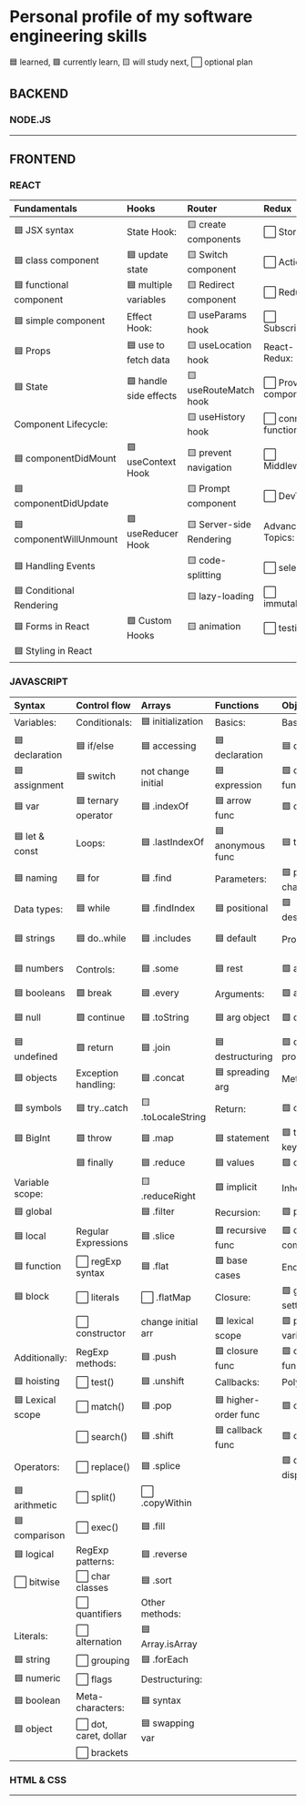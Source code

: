 # Personal profile of my software engineering skills

🟦 learned, 🟩 currently learn, 🟨 will study next, ⬜ optional plan

## BACKEND

### NODE.JS



___

## FRONTEND

### REACT

| Fundamentals              | Hooks                   | Router                   | Redux                 |
|:--------------------------|:------------------------|:-------------------------|:----------------------|
| 🟦 JSX syntax            | State Hook:             | 🟨 create components     | ⬜ Store              |
| 🟦 class component       | 🟦 update state         | 🟨 Switch component      | ⬜ Actions           |
| 🟦 functional component  | 🟦 multiple variables   | 🟨 Redirect component    | ⬜ Reducers           |
| 🟦 simple component      | Effect Hook:            | 🟨 useParams hook        | ⬜ Subscriptions      |
| 🟦 Props                 | 🟦 use to fetch data    | 🟨 useLocation hook      | React-Redux:          |
| 🟦 State                 | 🟩 handle side effects  | 🟨 useRouteMatch hook    | ⬜ Provider component |
| Component Lifecycle:      |                         | 🟨 useHistory hook       | ⬜ connect function   |
| 🟦 componentDidMount     | 🟩 useContext Hook      | 🟨 prevent navigation    | ⬜ Middleware         |
| 🟦 componentDidUpdate    |                         | 🟨 Prompt component      | ⬜ DevTools           |
| 🟦 componentWillUnmount  | 🟩 useReducer Hook      | 🟨 Server-side Rendering | Advanced Topics:      |
| 🟦 Handling Events       |                         | 🟨 code-splitting        | ⬜ selectors          |
| 🟦 Conditional Rendering |                         | 🟨 lazy-loading          | ⬜ immutability       |
| 🟦 Forms in React        | 🟩 Custom Hooks        | 🟨 animation             | ⬜ testing            |
| 🟦 Styling in React      |                         |                          |                        |


### JAVASCRIPT

| Syntax             | Control flow          | Arrays             | Functions          |  Objects             | Asynchronous         |
|:-------------------|:----------------------|:-------------------|:-------------------|:---------------------|:---------------------|
|  Variables:        | Conditionals:         | 🟦 initialization | Basics:             | Basics:             | Event loop:          |
| 🟦 declaration    | 🟦 if/else            | 🟦 accessing      | 🟦 declaration     | 🟦 obj literals      | 🟦 call stack       |
| 🟦 assignment     | 🟦 switch             | not change initial | 🟦 expression      | 🟩 constructor func  | 🟦 microtasks       |
| 🟦 var            | 🟦 ternary operator   | 🟦 .indexOf       | 🟦 arrow func      | 🟩 classes           | 🟦 macrotasks       |
| 🟦 let & const    | Loops:                | 🟦 .lastIndexOf    | 🟦 anonymous func  | 🟦 this              | Event loop:         |
| 🟦 naming         | 🟦 for                | 🟦 .find          | Parameters:         | 🟩 prototype chain   | 🟦 process.nextTick |
| Data types:       | 🟦 while              | 🟦 .findIndex      | 🟦 positional      | 🟩 destructuring     | 🟦 Promise.then     |
| 🟦 strings        | 🟦 do..while          | 🟦 .includes      | 🟦 default          | Properties:          | 🟦 async function   |
| 🟦 numbers        | Controls:             | 🟦 .some           | 🟦 rest            | 🟩 access            | 🟦 setTimeout(c, 0) | 
| 🟦 booleans       | 🟩 break              | 🟦 .every         | Arguments:          | 🟩 assignment        | 🟦 setImmediate     | 
| 🟦 null           | 🟩 continue           | 🟦 .toString      | 🟦 arg object       | 🟩 descriptors      | 🟦 setTimeout(c, n) |
| 🟦 undefined      | 🟩 return             | 🟦 .join          | 🟦 destructuring    | 🟩 computed prop    | 🟦  setInterval     |  
| 🟦 objects        | Exception handling:   | 🟦 .concat         | 🟦 spreading arg    | Methods:             | Promises:           |  
| 🟦 symbols        | 🟦 try..catch         | 🟨 .toLocaleString | Return:             | 🟩 definitions       | 🟦 syntax           |  
| 🟦 BigInt         | 🟩 throw              | 🟦 .map            | 🟦 statement        | 🟩 this keyword     | 🟦 chaining         |
|                   | 🟦 finally             | 🟦 .reduce        | 🟦 values           | 🟩 chaining          | 🟨 promise.all      |   
| Variable scope:   |                        | 🟨 .reduceRight    | 🟩 implicit         | Inheritance:         | 🟦 error handling  | 
| 🟦 global        |                         | 🟦 .filter        | Recursion:           | 🟩 patterns          |  Async/await:        |  
| 🟦 local         | Regular Expressions     | 🟦 .slice         | 🟩 recursive func   | 🟩 obj composition   | 🟩 syntax          | 
| 🟦 function      | ⬜ regExp syntax       | 🟦 .flat          | 🟩 base cases       | Encapsulation:       | 🟩 error handling   | 
| 🟦 block         | ⬜  literals           | ⬜ .flatMap       | Closure:             | 🟩 getters & setters | 🟨 async generators | 
|                   | ⬜  constructor        | change initial arr | 🟩 lexical scope    | 🟩 private variables |                    |
| Additionally:     | RegExp methods:        | 🟦 .push          | 🟩 closure func      | 🟩 closure func      | Browser APIs:      |
| 🟦 hoisting      | ⬜ test()              | 🟦 .unshift        | Callbacks:           | Polymorphism:        | 🟦 DOM              | 
| 🟦 Lexical scope | ⬜ match()             | 🟦 .pop           | 🟦 higher-order func | 🟩 overriding        | 🟦 events          |  
|                  | ⬜ search()            | 🟦 .shift         | 🟦 callback func     | 🟩 overloading       | 🟦 XMLHttpRequest   | 
| Operators:       | ⬜ replace()           | 🟦 .splice        |                      | 🟩 dynamic dispatch  | 🟦 fetch API        | 
| 🟦 arithmetic    | ⬜ split()             | ⬜ .copyWithin    |                      |                     | 🟨 Web Workers        |    
| 🟦 comparison    | ⬜ exec()              | 🟦 .fill          |                      |                     |                        |  
| 🟦 logical       | RegExp patterns:       | 🟦 .reverse       |                      |                     |                        |
| ⬜ bitwise       | ⬜ char classes        | 🟦 .sort          |                      |                     |                        |
|                  | ⬜ quantifiers         | Other methods:    |                      |                     |                        | 
|  Literals:       | ⬜ alternation         | 🟦 Array.isArray |                      |                     |                        |  
| 🟦 string       | ⬜ grouping            | 🟦 .forEach       |                      |                     |                        |  
| 🟦 numeric      | ⬜ flags               | Destructuring:    |                      |                     |                        | 
| 🟦 boolean      | Meta-characters:        | 🟦 syntax         |                      |                     |                        |  
| 🟦 object       | ⬜ dot, caret, dollar  | 🟦 swapping var   |                      |                     |                        |
|                  | ⬜ brackets            |                   |                      |                     |                        |


### HTML & CSS





___
